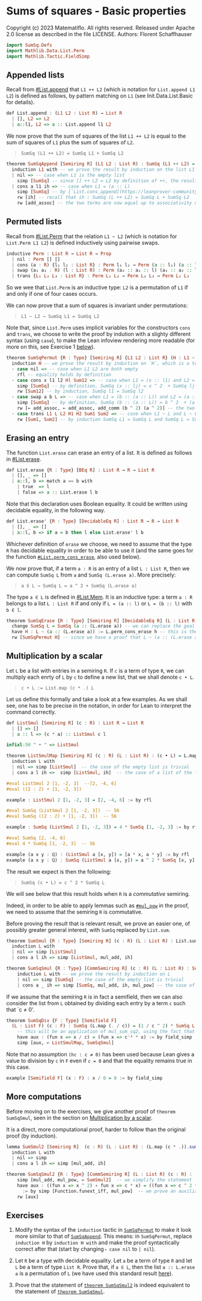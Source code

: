 # Sums of squares - Basic properties

Copyright (c) 2023 Matematiflo. All rights reserved.
Released under Apache 2.0 license as described in the file LICENSE.
Authors: Florent Schaffhauser

```haskell
import SumSq.Defs
import Mathlib.Data.List.Perm
import Mathlib.Tactic.FieldSimp
```

## Appended lists

Recall from [#List.append](https://leanprover-community.github.io/mathlib4_docs/Init/Data/List/Basic.html#List.append) that `L1 ++ L2` (which is notation for `List.append L1 L2`) is defined as follows, by pattern matching on `L1` (see Init.Data.List.Basic for details).

```haskell
def List.append : (L1 L2 : List R) → List R
  | [], L2 => L2
  | a::l1, L2 => a :: List.append l1 L2
```

We now prove that the sum of squares of the list `L1 ++ L2` is equal to the sum of squares of `L1` plus the sum of squares of `L2`.

> `SumSq (L1 ++ L2) = SumSq L1 + SumSq L2`

```haskell
theorem SumSqAppend [Semiring R] (L1 L2 : List R) : SumSq (L1 ++ L2) = SumSq L1 + SumSq L2 := by
  induction L1 with -- we prove the result by induction on the list L1
  | nil => -- case when L1 is the empty list
    simp [SumSq] -- since [] ++ L2 = L2 by definition of ++, the result follows by definition of SumSq
  | cons a l1 ih => -- case when L1 = (a :: L)
    simp [SumSq] -- by [`List.cons_append](https://leanprover-community.github.io/mathlib4_docs/Init/Data/List/Basic.html#List.cons_append) (a :: L) ++ L2 = a :: (L ++ L2), so SumSq (a :: (L ++ L2)) = a ^ 2  + SumSq (L ++ L2)
    rw [ih] -- recall that ih : SumSq (L ++ L2) = SumSq L + SumSq L2
    rw [add_assoc] -- the two terms are now equal up to associativity of addition
```

## Permuted lists

Recall from [#List.Perm](https://leanprover-community.github.io/mathlib4_docs/Mathlib/Data/List/Perm.html#List.Perm) that the relation `L1 ~ L2` (which is notation for `List.Perm L1 L2`) is defined inductively using pairwise swaps.

```haskell
inductive Perm : List R → List R → Prop
  | nil : Perm [] []
  | cons (a : R) {l₁ l₂ : List R} : Perm l₁ l₂ → Perm (a :: l₁) (a :: l₂)
  | swap (a₁ a₂ : R) (l : List R) : Perm (a₂ :: a₁ :: l) (a₁ :: a₂ :: l)
  | trans {L₁ L₂ L₃ : List R} : Perm L₁ L₂ → Perm L₂ L₃ → Perm L₁ L₃
```

 So we wee that `List.Perm` is an inductive type: `L2` is a permutation of `L1` if and only if one of four cases occurs.

We can now prove that a sum of squares is invariant under permutations:

> `L1 ~ L2 → SumSq L1 = SumSq L2`

Note that, since `List.Perm` uses implicit variables for the constructors `cons` and `trans`, we choose to write the proof by indution with a slighty different syntax (using `case`), to make the Lean infoview rendering more readable (for more on this, see Exercise 1 [below](#exercises)).

```haskell
theorem SumSqPermut {R : Type} [Semiring R] {L1 L2 : List R} (H : L1 ~ L2) : SumSq L1 = SumSq L2 := by
  induction H -- we prove the result by induction on `H`, which is a term of type `L1 ~ L2` (and the latter is indeed an inductive type)
  · case nil => -- case when L1 L2 are both empty
    rfl -- equality holds by definition
  · case cons x l1 l2 Hl Sum12 => -- case when L1 = (x :: l1) and L2 = (x :: l2) with l1 ~ l2
    simp [SumSq] -- by definition, SumSq (x :: lj) = x ^ 2  + SumSq lj for j = 1, 2
    rw [Sum12] -- by induction, SumSq l1 = SumSq l2
  · case swap a b L => -- case when L1 = (b :: (a :: L)) and L2 = (a :: (b :: L))
    simp [SumSq] -- by definition, SumSq (b :: (a :: L)) = b ^ 2  + (a ^ 2  + SumSq L)
    rw [← add_assoc, ← add_assoc, add_comm (b ^ 2) (a ^ 2)] -- the two expressions are equal in R
  · case trans L1 L L2 H1 H2 Sum1 Sum2 => -- case when L1 ~ L and L ~ L2
    rw [Sum1, Sum2] -- by induction SumSq L1 = SumSq L and SumSq L = SumSq L2
```

## Erasing an entry

The function `List.erase` can erase an entry of a list. It is defined as follows in [#List.erase](https://leanprover-community.github.io/mathlib4_docs/Init/Data/List/Basic.html#List.erase).

```haskell
def List.erase {R : Type} [BEq R] : List R → R → List R
  | [], _ => []
  | a::l, b => match a == b with
    | true  => l
    | false => a :: List.erase l b
```

Note that this declaration uses Boolean equality. It could be written using decidable equality, in the following way.

```haskell
def List.erase' {R : Type} [DecidableEq R] : List R → R → List R
  | [], _ => []
  | a::l, b => if a = b then l else List.erase' l b
```

Whichever definition of `erase` we choose, we need to assume that the type `R` has decidable equality in order to be able to use it (and the same goes for the function [`#List.perm_cons_erase`](https://leanprover-community.github.io/mathlib4_docs/Mathlib/Data/List/Perm.html#List.perm_cons_erase), also used below).

We now prove that, if a term `a : R` is an entry of a list `L : List R`, then we can compute `SumSq L` from `a` and `SumSq (L.erase a)`. More precisely:

> `a ∈ L → SumSq L = a ^ 2 + SumSq (L.erase a)`

The type `a ∈ L` is defined in [#List.Mem](https://leanprover-community.github.io/mathlib4_docs/Init/Data/List/Basic.html#List.Mem). It is an inductive type: a term `a : R` belongs to a list `L : List R` if and only if `L = (a :: l)` or `L = (b :: l)` with `b ∈ l`.

```haskell
theorem SumSqErase {R : Type} [Semiring R] [DecidableEq R] (L : List R) (a : R) (h : a ∈ L) : SumSq L = a ^ 2 + SumSq (L.erase a) := by
  change SumSq L = SumSq (a :: (L.erase a)) -- we can replace the goal with a *definitionally equal* one
  have H : L ~ (a :: (L.erase a)) := L.perm_cons_erase h -- this is the Mathlib proof that, if a ∈ L, then L ~ (a :: (L.erase a)), see also the exercises section below
  rw [SumSqPermut H] -- since we have a proof that L ~ (a :: (L.erase a)), we can use the SumSq_permut function that we defined earlier to conclude that the two sums of squares are equal
```

## Multiplication by a scalar

Let `L` be a list with entries in a semiring `R`. If `c` is a term of type `R`, we can multiply each enrty of `L` by `c` to define a new list, that we shall denote `c • L`.

> `c • L := List.map (c * .) L`

Let us define this formally and take a look at a few examples. As we shall see, one has to be precise in the notation, in order for Lean to interpret the command correctly.

```haskell
def ListSmul [Semiring R] (c : R) : List R → List R
  | [] => []
  | a :: l => (c * a) :: ListSmul c l

infixl:50 " • " => ListSmul

theorem ListSmulMap [Semiring R] (c : R) (L : List R) : (c • L) = L.map (c * .) := by
  induction L with
  | nil => simp [ListSmul]  -- the case of the empty list is trivial
  | cons a l ih =>  simp [ListSmul, ih]  -- the case of a list of the form (a :: l) reduces immediately to the induction hypothesis

#eval ListSmul 2 [1, -2, 3]  --[2, -4, 6]
#eval ((2 : ℤ) • [1, -2, 3])

example : ListSmul 2 [1, -2, 3] = [2, -4, 6] := by rfl

#eval SumSq (ListSmul 2 [1, -2, 3])  -- 56
#eval SumSq ((2 : ℤ) • [1, -2, 3])  -- 56

example : SumSq (ListSmul 2 [1, -2, 3]) = 4 * SumSq [1, -2, 3] := by rfl

#eval SumSq [2, -4, 6]
#eval 4 * SumSq [1, -2, 3]  -- 56

example (a x y : ℚ) : (ListSmul a [x, y]) = [a * x, a * y] := by rfl
example (a x y : ℚ) : SumSq (ListSmul a [x, y]) = a ^ 2 * SumSq [x, y] := by simp [SumSq, mul_pow, mul_add]
```

The result we expect is then the following:

> `SumSq (c • L) = c ^ 2 * SumSq L`

We will see below that this result holds when `R` is a *commutative* semiring.

Indeed, in order to be able to apply lemmas such as [`#mul_pow`](https://leanprover-community.github.io/mathlib4_docs/Mathlib/Algebra/GroupPower/Basic.html#mul_pow) in the proof, we need to assume that the semiring `R` is commutative.

Before proving the result that is relevant result, we prove an easier one, of possibly greater general interest, with `SumSq` replaced by `List.sum`.

```haskell
theorem SumSmul {R : Type} [Semiring R] (c : R) (L : List R) : List.sum (c • L) = c • (List.sum L) := by
  induction L with
  | nil => simp [ListSmul]
  | cons a l ih => simp [ListSmul, mul_add, ih]

theorem SumSqSmul {R : Type} [CommSemiring R] (c : R) (L : List R) : SumSq (c • L) = c ^ 2 * SumSq L := by
    induction L with -- we prove the result by induction on L
    | nil => simp [SumSq] -- the case of the empty list is trivial
    | cons a _ ih => simp [SumSq, mul_add, ih, mul_pow] -- the case of a list of the form (a :: l) follows from simplifications and the use of the induction hypothesis
```

If we assume that the semiring `R` is in fact a semifield, then we can also consider the list from `L` obtained by dividing each entry by a term `c` such that `c ≠ 0'.

```haskell
theorem SumSqDiv {F : Type} [Semifield F]
  (L : List F) (c : F) : SumSq (L.map (. / c)) = (1 / c ^ 2) * SumSq L := by
    -- this will be an application of mul_sum_sq2, using the fact that . / c = . * c⁻¹
    have aux : (fun x => x / c) = (fun x => c⁻¹ * x) := by field_simp
    simp [aux, ← ListSmulMap, SumSqSmul]
```

Note that no assumption `(hc : c ≠ 0)` has been used because Lean gives a value to division by `c` in `F` even if `c = 0` and that the equality remains true in this case.

```haskell
example [Semifield F] (x : F) : x / 0 = 0 := by field_simp
```

## More computations

Before moving on to the exercises, we give another proof of `theorem SumSqSmul`, seen in the section on [Multiplication by a scalar](#multiplication-by-a-scalar).

It is a direct, more computational proof, harder to follow than the original proof (by induction).

```haskell
lemma SumSmul2 [Semiring R]  (c : R) (L : List R) : (L.map (c * .)).sum = c * L.sum := by
  induction L with
  | nil => simp
  | cons a l ih => simp [mul_add, ih]

theorem SumSqSmul2 {R : Type} [CommSemiring R] (L : List R) (c : R) : ((L.map (c * .)).map (. ^2)).sum = c ^ 2 * (L.map (. ^ 2)).sum := by
    simp [mul_add, mul_pow, ← SumSmul2]  -- we simplify the statement
    have aux : ((fun x => x ^ 2) ∘ fun x => c * x) = ((fun x => c ^ 2 * x) ∘ fun x => x ^ 2)
      := by simp [Function.funext_iff, mul_pow]  -- we prove an auxiliary result in order to incorporate it in the goal
    rw [aux]
```

## Exercises

1. Modify the syntax of the `induction` tactic in [`SumSqPermut`](#permuted-lists) to make it look more similar to that of [`SumSqAppend`](#appended-lists). This means: in `SumSqPermut`, replace `induction H` by `induction H with` and make the proof syntactically correct after that (start by changing `⬝ case nil` to `| nil`).

2. Let `R` be a type with decidable equality. Let `a` be a term of type `R` and let `L` be a term of type `List R`. Prove that, if `a ∈ L`, then the list `a :: L.erase a` is a permutation of `L` (we have used this standard result [here](#erasing-an-entry)).

3. Prove that the statement of [`theorem SumSqSmul2`](#more-computations) is indeed equivalent to the statement of [`theorem SumSqSmul`](#multiplication-by-a-scalar).
